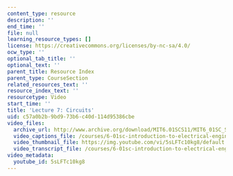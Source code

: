 ```yaml
---
content_type: resource
description: ''
end_time: ''
file: null
learning_resource_types: []
license: https://creativecommons.org/licenses/by-nc-sa/4.0/
ocw_type: ''
optional_tab_title: ''
optional_text: ''
parent_title: Resource Index
parent_type: CourseSection
related_resources_text: ''
resource_index_text: ''
resourcetype: Video
start_time: ''
title: 'Lecture 7: Circuits'
uid: c57a0b2b-9bd9-73b6-c40d-114d95386cbe
video_files:
  archive_url: http://www.archive.org/download/MIT6.01SCS11/MIT6_01SC_S11_lec07_300k.mp4
  video_captions_file: /courses/6-01sc-introduction-to-electrical-engineering-and-computer-science-i-spring-2011/f5c62e86dab45316bab4daaf822ad8a4_5sLFTc10kg8.vtt
  video_thumbnail_file: https://img.youtube.com/vi/5sLFTc10kg8/default.jpg
  video_transcript_file: /courses/6-01sc-introduction-to-electrical-engineering-and-computer-science-i-spring-2011/49500f3b8eb067746d00f07de994a1ac_5sLFTc10kg8.pdf
video_metadata:
  youtube_id: 5sLFTc10kg8
---
```

